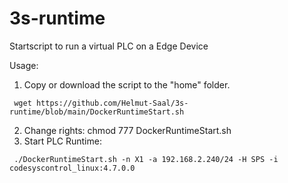 # 3s-runtime
Startscript to run a virtual PLC on a Edge Device

Usage:
1. Copy or download the script to the "home" folder.
```
 wget https://github.com/Helmut-Saal/3s-runtime/blob/main/DockerRuntimeStart.sh

```
2. Change rights: chmod 777 DockerRuntimeStart.sh
4. Start PLC Runtime:
```
 ./DockerRuntimeStart.sh -n X1 -a 192.168.2.240/24 -H SPS -i codesyscontrol_linux:4.7.0.0
```
